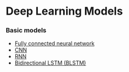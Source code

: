 # Deep Learning Models 
### Basic models
- [Fully connected neural network](https://github.com/OlhaBabicheva/Deep-Learning-Models/blob/main/Basic-Models/fully_connected_nn.py)
- [CNN](https://github.com/OlhaBabicheva/Deep-Learning-Models/blob/main/Basic-Models/cnn_nn.py)
- [RNN](https://github.com/OlhaBabicheva/Deep-Learning-Models/blob/main/Basic-Models/rnn_nn.py)
- [Bidirectional LSTM (BLSTM)](https://github.com/OlhaBabicheva/Deep-Learning-Models/blob/main/Basic-Models/blstm_nn.py)
